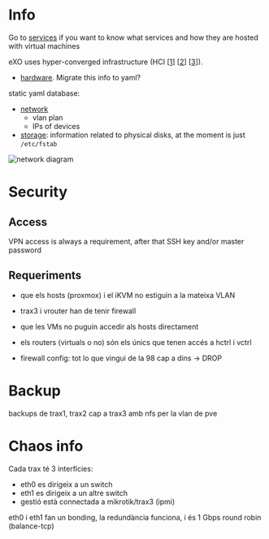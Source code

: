 # Info

Go to [services](https://github.com/guifi-exo/public/tree/master/infrastructure/itconic/services) if you want to know what services and how they are hosted with virtual machines

eXO uses hyper-converged infrastructure (HCI [[1](https://en.wikipedia.org/wiki/Hyper-converged_infrastructure)] [[2](http://www.helixstorm.com/hyperconverged-infrastructure/)] [[3](https://www.prowesscorp.com/hyper-converged-infrastructure-the-next-data-center-evolution/)]).

- [hardware](https://github.com/guifi-exo/public/blob/master/infrastructure/itconic/hardware.md). Migrate this info to yaml?

static yaml database:

- [network](https://github.com/guifi-exo/public/blob/master/infrastructure/itconic/db/network.yml)
    - vlan plan
    - IPs of devices
- [storage](https://github.com/guifi-exo/public/blob/master/infrastructure/itconic/db/storage.yml): information related to physical disks, at the moment is just `/etc/fstab`


![network diagram](https://github.com/guifi-exo/public/raw/master/infrastructure/itconic/diagrams/network_diagram.png)

# Security

## Access

VPN access is always a requirement, after that SSH key and/or master password

## Requeriments

- que els hosts (proxmox) i el iKVM no estiguin a la mateixa VLAN
- trax3 i vrouter han de tenir firewall
- que les VMs no puguin accedir als hosts directament
- els routers (virtuals o no) són els únics que tenen accés a hctrl i vctrl


- firewall config: tot lo que vingui de la 98 cap a dins -> DROP

# Backup

backups de trax1, trax2 cap a trax3 amb nfs per la vlan de pve

# Chaos info

Cada trax té 3 interfícies:

- eth0 es dirigeix a un switch
- eth1 es dirigeix a un altre switch
- gestió està connectada a mikrotik/trax3 (ipmi)

eth0 i eth1 fan un bonding, la redundància funciona, i és 1 Gbps round robin (balance-tcp)
